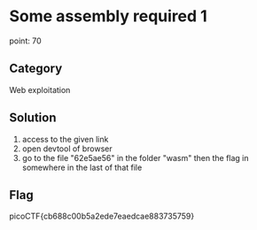 # Some assembly required 1
point: 70

## Category
Web exploitation 

## Solution 
1. access to the given link 
2. open devtool of browser
3. go to the file "62e5ae56" in the folder "wasm" then the flag in somewhere in the last of that file

## Flag 
picoCTF{cb688c00b5a2ede7eaedcae883735759}
